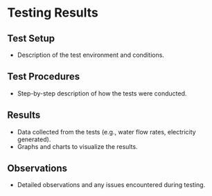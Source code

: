 # Testing Results

## Test Setup
- Description of the test environment and conditions.

## Test Procedures
- Step-by-step description of how the tests were conducted.

## Results
- Data collected from the tests (e.g., water flow rates, electricity generated).
- Graphs and charts to visualize the results.

## Observations
- Detailed observations and any issues encountered during testing.